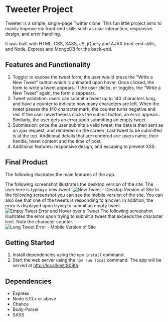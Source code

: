 # Tweeter Project

Tweeter is a simple, single-page Twitter clone. This fun little project aims to mainly improve my front-end skills such as user interaction, responsive design, and error handling.

It was built with HTML, CSS, SASS, JS, jQuery and AJAX front-end skills, and Node, Express and MongoDB for the back-end.

## Features and Functionality

1. Toggle: to expose the tweet form, the user would press the "Write a New Tweet" button which is animated upon hover. Once clicked, the form to write a tweet appears. If the user clicks, or toggles, the "Write a New Tweet" again, the form disappears.
2. Tweet validation: users can submit a tweet up to 140 characters long, and have a counter to indicate how many characters are left. When the tweet passes the 140 character mark, the counter turns negative and red. If the user nevertheless clicks the submit button, an error appears. Similarly, the user gets an error upon submitting an empty tweet.
3. Submission: once the user submits a valid tweet, the data is then sent as an ajax request, and rendered on the screen. Last tweet to be submitted is at the top. Additional details that are rendered are: users name, their handle, tweet content and the time of post. 
4. Additional features: responsive design, and escaping to prevent XSS.

## Final Product
The following illustrates the main features of the app.

The following screenshot illustrates the desktop version of the site. The user here is typing a new tweet.
![New Tweet - Desktop Version of Site]()
In the following screenshot you can see the mobile version of the site. You can also see that one of the tweets is responding to a hover. In addition, the error is displayed upon trying to submit an empty tweet.
![Empty Tweet Error and Hover over a Tweet]()
The following screenshot illustrates the error upon trying to submit a tweet that exceeds the character limit. Note the character counter.
![Long Tweet Error - Mobile Version of Site]()

## Getting Started

1. Install dependencies using the `npm install` command.
2. Start the web server using the `npm run local` command. The app will be served at <http://localhost:8080/>.

## Dependencies

- Express
- Node 5.10.x or above
- Chance
- Body-Parser
- SASS
